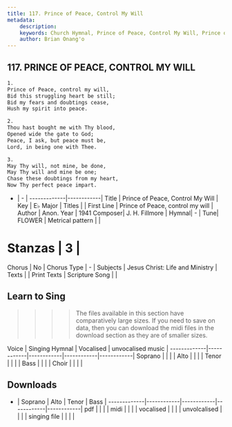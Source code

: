 ```yaml
---
title: 117. Prince of Peace, Control My Will
metadata:
    description: 
    keywords: Church Hymnal, Prince of Peace, Control My Will, Prince of Peace, control my will, 
    author: Brian Onang'o
---
```



## 117. PRINCE OF PEACE, CONTROL MY WILL

```txt
1.
Prince of Peace, control my will,
Bid this struggling heart be still;
Bid my fears and doubtings cease,
Hush my spirit into peace.

2.
Thou hast bought me with Thy blood,
Opened wide the gate to God;
Peace, I ask, but peace must be,
Lord, in being one with Thee.

3.
May Thy will, not mine, be done,
May Thy will and mine be one;
Chase these doubtings from my heart,
Now Thy perfect peace impart.

```

- |   -  |
-------------|------------|
Title | Prince of Peace, Control My Will |
Key | E♭ Major |
Titles |  |
First Line | Prince of Peace, control my will |
Author | Anon.
Year | 1941
Composer| J. H. Fillmore |
Hymnal|  - |
Tune| FLOWER |
Metrical pattern | |
# Stanzas | 3 |
Chorus | No |
Chorus Type | - |
Subjects | Jesus Christ: Life and Ministry |
Texts |  |
Print Texts | 
Scripture Song |  |
  
## Learn to Sing

>>>> The files available in this section have comparatively large sizes. If you need to save on data, then you can download the midi files in the download section as they are of smaller sizes.

Voice |  Singing Hymnal | Vocalised | unvocalised music |
-------------|------------|------------|------------|------------|
Soprano | | | |
Alto | | | |
Tenor | | | |
Bass | | | |
Choir | | | |

## Downloads

- |  Soprano | Alto | Tenor | Bass |
-------------|------------|------------|------------|------------|
pdf | | | |
midi | | | |
vocalised | | | |
unvolcalised | | | |
singing file | | | |
  